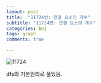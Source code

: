 ```yaml
---
layout: post
title:  "11724번: 연결 요소의 개수"
subtitle: "11724번: 연결 요소의 개수"
categories: boj
tags: graph
comments: true

---
```


![11724](https://user-images.githubusercontent.com/56789064/93629223-e2da2280-fa22-11ea-8439-4e70f3b5cdfb.png)

dfs의 기본원리로 풀었음.